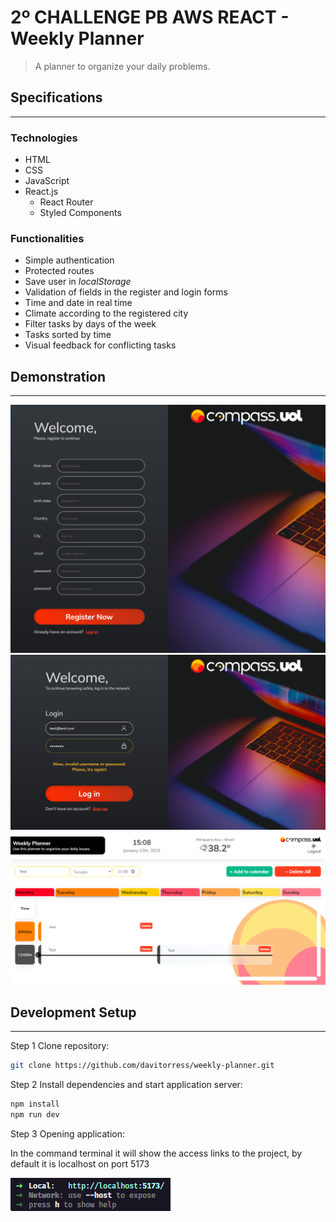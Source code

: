 # 2º CHALLENGE PB AWS REACT - Weekly Planner

> A planner to organize your daily problems.

## Specifications

---

### Technologies

- HTML
- CSS
- JavaScript
- React.js
  - React Router
  - Styled Components

### Functionalities

- Simple authentication
- Protected routes
- Save user in <i>localStorage</i>
- Validation of fields in the register and login forms
- Time and date in real time
- Climate according to the registered city
- Filter tasks by days of the week
- Tasks sorted by time
- Visual feedback for conflicting tasks

## Demonstration

---

<img src="./src/assets/demo/register_page.png" alt="register page" />
<img src="./src/assets/demo/login_invalid.png" alt="login invalid" />
<img src="./src/assets/demo/planner_invalid.png" alt="planner invalid" />

## Development Setup

---

Step 1
Clone repository:

```bash
git clone https://github.com/davitorress/weekly-planner.git
```

Step 2
Install dependencies and start application server:

```bash
npm install
npm run dev
```

Step 3
Opening application:

In the command terminal it will show the access links to the project, by default it is localhost on port 5173

<img src="./src/assets/demo/server_start.png" alt="server started" />
